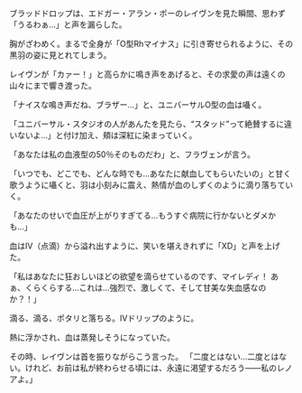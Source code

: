 <!-- title: ブラッドレイヴン・スムット -->

ブラッドドロップは、エドガー・アラン・ポーのレイヴンを見た瞬間、思わず「うるわぁ…」と声を漏らした。

胸がざわめく。まるで全身が「O型Rhマイナス」に引き寄せられるように、その黒羽の姿に見とれてしまう。

レイヴンが「カァー！」と高らかに鳴き声をあげると、その求愛の声は遠くの山々にまで響き渡った。

「ナイスな鳴き声だね、ブラザー…」と、ユニバーサルO型の血は囁く。

「ユニバーサル・スタジオの人があんたを見たら、“スタッド”って絶賛するに違いないよ…」と付け加え、頬は深紅に染まっていく。

「あなたは私の血液型の50％そのものだわ」と、フラヴェンが言う。

「いつでも、どこでも、どんな時でも…あなたに献血してもらいたいの」と甘く歌うように囁くと、羽は小刻みに震え、熱情が血のしずくのように滴り落ちていく。

「あなたのせいで血圧が上がりすぎてる…もうすぐ病院に行かないとダメかも…」

血はIV（点滴）から溢れ出すように、笑いを堪えきれずに「XD」と声を上げた。

「私はあなたに狂おしいほどの欲望を滴らせているのです、マイレディ！ あぁ、くらくらする…これは…強烈で、激しくて、そして甘美な失血感なのか？！」

滴る、滴る、ポタリと落ちる。IVドリップのように。

熱に浮かされ、血は蒸発しそうになっていた。

その時、レイヴンは首を振りながらこう言った。
「二度とはない…二度とはない。けれど、お前は私が終わらせる頃には、永遠に渇望するだろう――私のレノアよ。」
